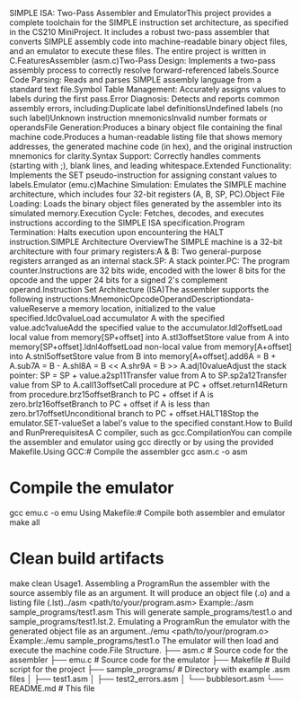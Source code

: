 SIMPLE ISA: Two-Pass Assembler and EmulatorThis project provides a complete toolchain for the SIMPLE instruction set architecture, as specified in the CS210 MiniProject. It includes a robust two-pass assembler that converts SIMPLE assembly code into machine-readable binary object files, and an emulator to execute these files. The entire project is written in C.FeaturesAssembler (asm.c)Two-Pass Design: Implements a two-pass assembly process to correctly resolve forward-referenced labels.Source Code Parsing: Reads and parses SIMPLE assembly language from a standard text file.Symbol Table Management: Accurately assigns values to labels during the first pass.Error Diagnosis: Detects and reports common assembly errors, including:Duplicate label definitionsUndefined labels (no such label)Unknown instruction mnemonicsInvalid number formats or operandsFile Generation:Produces a binary object file containing the final machine code.Produces a human-readable listing file that shows memory addresses, the generated machine code (in hex), and the original instruction mnemonics for clarity.Syntax Support: Correctly handles comments (starting with ;), blank lines, and leading whitespace.Extended Functionality: Implements the SET pseudo-instruction for assigning constant values to labels.Emulator (emu.c)Machine Simulation: Emulates the SIMPLE machine architecture, which includes four 32-bit registers (A, B, SP, PC).Object File Loading: Loads the binary object files generated by the assembler into its simulated memory.Execution Cycle: Fetches, decodes, and executes instructions according to the SIMPLE ISA specification.Program Termination: Halts execution upon encountering the HALT instruction.SIMPLE Architecture OverviewThe SIMPLE machine is a 32-bit architecture with four primary registers:A & B: Two general-purpose registers arranged as an internal stack.SP: A stack pointer.PC: The program counter.Instructions are 32 bits wide, encoded with the lower 8 bits for the opcode and the upper 24 bits for a signed 2's complement operand.Instruction Set Architecture (ISA)The assembler supports the following instructions:MnemonicOpcodeOperandDescriptiondata-valueReserve a memory location, initialized to the value specified.ldc0valueLoad accumulator A with the specified value.adc1valueAdd the specified value to the accumulator.ldl2offsetLoad local value from memory[SP+offset] into A.stl3offsetStore value from A into memory[SP+offset].ldnl4offsetLoad non-local value from memory[A+offset] into A.stnl5offsetStore value from B into memory[A+offset].add6A = B + A.sub7A = B - A.shl8A = B << A.shr9A = B >> A.adj10valueAdjust the stack pointer: SP = SP + value.a2sp11Transfer value from A to SP.sp2a12Transfer value from SP to A.call13offsetCall procedure at PC + offset.return14Return from procedure.brz15offsetBranch to PC + offset if A is zero.brlz16offsetBranch to PC + offset if A is less than zero.br17offsetUnconditional branch to PC + offset.HALT18Stop the emulator.SET-valueSet a label's value to the specified constant.How to Build and RunPrerequisitesA C compiler, such as gcc.CompilationYou can compile the assembler and emulator using gcc directly or by using the provided Makefile.Using GCC:# Compile the assembler
gcc asm.c -o asm

# Compile the emulator
gcc emu.c -o emu
Using Makefile:# Compile both assembler and emulator
make all

# Clean build artifacts
make clean
Usage1. Assembling a ProgramRun the assembler with the source assembly file as an argument. It will produce an object file (.o) and a listing file (.lst)../asm <path/to/your/program.asm>
Example:./asm sample_programs/test1.asm
This will generate sample_programs/test1.o and sample_programs/test1.lst.2. Emulating a ProgramRun the emulator with the generated object file as an argument../emu <path/to/your/program.o>
Example:./emu sample_programs/test1.o
The emulator will then load and execute the machine code.File Structure.
├── asm.c                  # Source code for the assembler
├── emu.c                  # Source code for the emulator
├── Makefile               # Build script for the project
├── sample_programs/       # Directory with example .asm files
│   ├── test1.asm
│   ├── test2_errors.asm
│   └── bubblesort.asm
└── README.md              # This file
